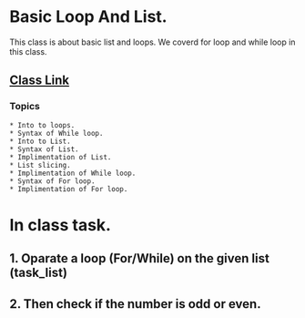# Basic Loop And List.

This class is about basic list and loops. We coverd for loop and while loop
in this class.

## [Class Link](https://www.youtube.com/watch?v=K83o7xFZi_A)

### Topics
    * Into to loops.
    * Syntax of While loop.
    * Into to List.
    * Syntax of List.
    * Implimentation of List.
    * List slicing.
    * Implimentation of While loop.
    * Syntax of For loop.
    * Implimentation of For loop.

# In class task.
## 1. Oparate a loop (For/While) on the given list (task_list)
## 2. Then check if the number is odd or even.


